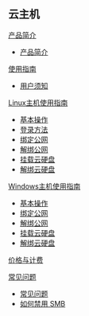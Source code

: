 ﻿## 云主机

[产品简介]()

* [产品简介](容器服务/云主机/产品简介/云主机产品简介.md)

[使用指南]()

* [用户须知](容器服务/云主机/使用指南/云主机用户须知.md) 





[Linux主机使用指南]()  

* [基本操作](容器服务/云主机/使用指南/linux主机基本操作.md)
* [登录方法](容器服务/云主机/使用指南/linux主机登录方法.md)
* [绑定公网](容器服务/云主机/使用指南/linux主机绑定公网IP.md)
* [解绑公网](容器服务/云主机/使用指南/linux主机解绑公网IP.md)
* [挂载云硬盘](容器服务/云主机/使用指南/linux主机挂载云硬盘.md)
* [解绑云硬盘](容器服务/云主机/使用指南/linux主机解绑云硬盘.md)

[Windows主机使用指南]()  

* [基本操作](容器服务/云主机/使用指南/windows主机基本操作.md)
* [绑定公网](容器服务/云主机/使用指南/绑定公网IP.md)
* [解绑公网](容器服务/云主机/使用指南/解绑公网IP.md)
* [挂载云硬盘](容器服务/云主机/使用指南/挂载云硬盘.md)
* [解绑云硬盘](容器服务/云主机/使用指南/解绑云硬盘.md)  

[价格与计费](容器服务/云主机/价格与计费/价格与计费.md)


[常见问题]()

* [常见问题](容器服务/云主机/常见问题/常见问题.md)
* [如何禁用 SMB](容器服务/云主机/常见问题/如何禁用SMB.md)
